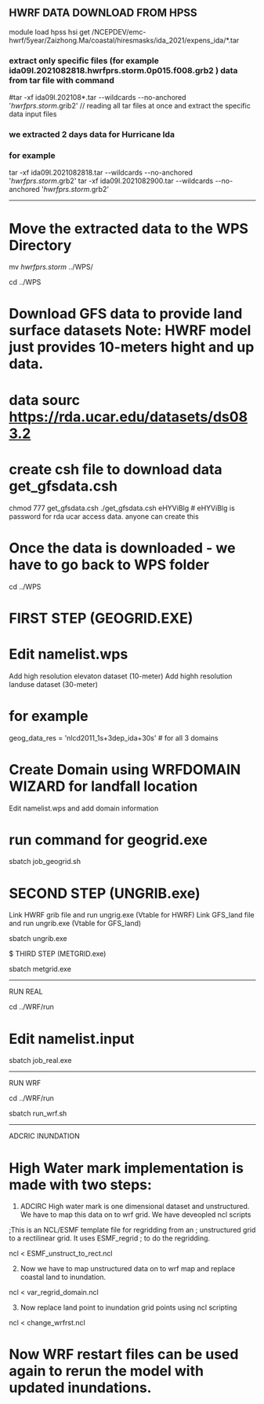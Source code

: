 



## HWRF DATA DOWNLOAD FROM HPSS
module load hpss
hsi get /NCEPDEV/emc-hwrf/5year/Zaizhong.Ma/coastal/hiresmasks/ida_2021/expens_ida/*.tar

### extract only specific files (for example ida09l.2021082818.hwrfprs.storm.0p015.f008.grb2 ) data from tar file with command

#tar -xf ida09l.202108*.tar --wildcards --no-anchored '*hwrfprs.storm*.grib2' // reading all tar files at once and extract the specific data input files

### we extracted 2 days data for Hurricane Ida
### for example 
 tar -xf ida09l.2021082818.tar --wildcards --no-anchored '*hwrfprs.storm*.grb2'
 tar -xf ida09l.2021082900.tar --wildcards --no-anchored '*hwrfprs.storm*.grb2'

***************************************************

# Move the extracted data to the WPS Directory

  mv *hwrfprs.storm* ../WPS/

  cd ../WPS
  
 # Download GFS data to provide land surface  datasets Note: HWRF model just provides 10-meters  hight and up data. 

 # data sourc https://rda.ucar.edu/datasets/ds083.2
 # create csh file to download data  get_gfsdata.csh
  chmod 777 get_gfsdata.csh 
  ./get_gfsdata.csh eHYViBlg   # eHYViBlg is password for rda ucar access data. anyone can create this

 # Once the data is downloaded - we have to go back to WPS folder
 cd ../WPS
 
 # FIRST STEP (GEOGRID.EXE)
 
 # Edit namelist.wps 
  Add high resolution elevaton dataset (10-meter)
  Add highh resolution landuse dataset (30-meter)
# for example 
  geog_data_res = 'nlcd2011_1s+3dep_ida+30s' # for all 3 domains


#  Create Domain using WRFDOMAIN WIZARD for landfall location
  Edit namelist.wps and add domain information  
# run command for geogrid.exe 
  sbatch job_geogrid.sh

# SECOND STEP (UNGRIB.exe)

 Link HWRF grib file and run ungrig.exe  (Vtable for HWRF)
 Link GFS_land file and run ungrib.exe (Vtable for GFS_land)

 sbatch ungrib.exe


$ THIRD STEP (METGRID.exe)
 
 sbatch metgrid.exe


**************************************************************

RUN REAL 

cd ../WRF/run

# Edit namelist.input 

sbatch job_real.exe


*************************************************************

RUN WRF

cd ../WRF/run

sbatch run_wrf.sh


*************************************************************

ADCRIC INUNDATION 

# High Water mark implementation is made with two steps:

1. ADCIRC High water mark is one dimensional dataset and unstructured. We have to map this data on to wrf grid. 
 We have deveopled ncl scripts

;This is an NCL/ESMF template file for regridding from an 
; unstructured grid to a rectilinear grid. It uses ESMF_regrid
; to do the regridding.

  ncl < ESMF_unstruct_to_rect.ncl
 

2. Now we have to map unstructured data on to wrf map and replace coastal land to  inundation. 

 ncl <  var_regrid_domain.ncl

3. Now replace land point to inundation grid points using ncl scripting

 ncl < change_wrfrst.ncl 

# Now WRF restart files can be used again to rerun the model with updated inundations. 
 

 



